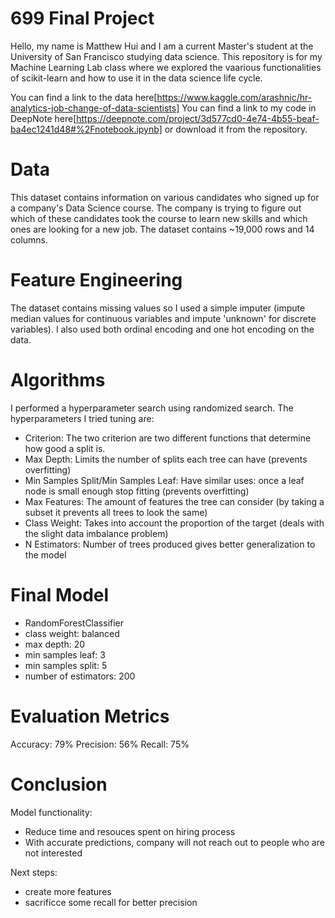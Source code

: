 # 699 Final Project

Hello, my name is Matthew Hui and I am a current Master's student at the University of San Francisco studying data science. This repository is for my Machine Learning Lab class where we explored the vaarious functionalities of scikit-learn and how to use it in the data science life cycle.

You can find a link to the data here[https://www.kaggle.com/arashnic/hr-analytics-job-change-of-data-scientists]
You can find a link to my code in DeepNote here[https://deepnote.com/project/3d577cd0-4e74-4b55-beaf-ba4ec1241d48#%2Fnotebook.ipynb] or download it from the repository.

# Data
This dataset contains information on various candidates who signed up for a company's Data Science course. The  company is trying to figure out which of these candidates took the course to learn new skills and which ones are looking for a new job. The dataset contains ~19,000 rows and 14 columns.

# Feature Engineering
The dataset contains missing values so I used a simple imputer (impute median values for continuous variables and impute 'unknown' for discrete variables). I also used both ordinal encoding and one hot encoding on the data.

# Algorithms
I performed a hyperparameter search using randomized search. The hyperparameters I tried tuning are:
- Criterion: The two criterion are two different functions that determine how good a split is.
- Max Depth: Limits the number of splits each tree can have (prevents overfitting)
- Min Samples Split/Min Samples Leaf: Have similar uses: once a leaf node is small enough stop fitting (prevents overfitting)
- Max Features: The amount of features the tree can consider (by taking a subset it prevents all trees to look the same)
- Class Weight: Takes into account the proportion of the target (deals with the slight data imbalance problem)
- N Estimators: Number of trees produced gives better generalization to the model

# Final Model
- RandomForestClassifier
- class weight: balanced
- max depth: 20
- min samples leaf: 3
- min samples split: 5
- number of estimators: 200

# Evaluation Metrics
Accuracy: 79%
Precision: 56%
Recall: 75%

# Conclusion
Model functionality:
- Reduce time and resouces spent on hiring process
- With accurate predictions, company will not reach out to people who are not interested

Next steps:
- create more features
- sacrificce some recall for better precision





